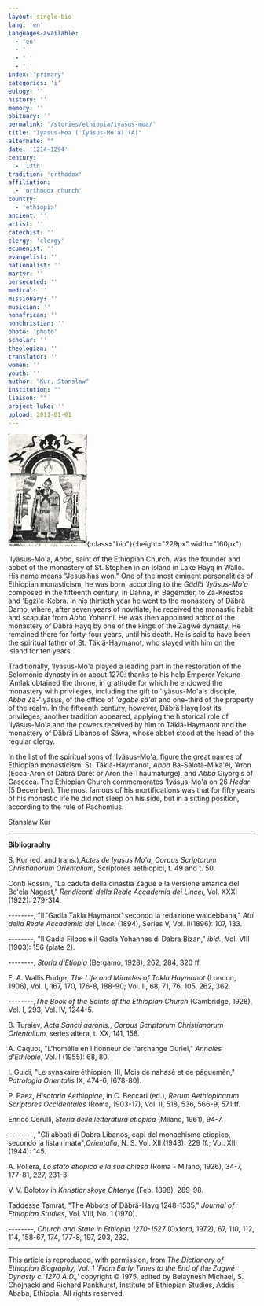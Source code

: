 ```yaml
---
layout: single-bio
lang: 'en'
languages-available:
  - 'en'
  - ' '
  - ' '
  - ' '
index: 'primary'
categories: 'i'
eulogy: ''
history: ''
memory: ''
obituary: ''
permalink: '/stories/ethiopia/iyasus-moa/'
title: "Iyasus-Moa ('Iyäsus-Mo'a) (A)"
alternate: ""
date: '1214-1294'
century:
  - '13th'
tradition: 'orthodox'
affiliation:
  - 'orthodox church'
country:
  - 'ethiopia'
ancient: ''
artist: ''
catechist: ''
clergy: 'clergy'
ecumenist: ''
evangelist: ''
nationalist: ''
martyr: ''
persecuted: ''
medical: ''
missionary: ''
musician: ''
nonafrican: ''
nonchristian: ''
photo: 'photo'
scholar: ''
theologian: ''
translator: ''
women: ''
youth: ''
author: "Kur, Stanslaw"
institution: ""
liaison: ""
project-luke: ''
upload: 2011-01-01
---
```


![Iyasus Moa](/images/bio-pics/ethiopia/iyasus-moa/Iyasus-moa-small.jpg){:class="bio"}{:height="229px" width="160px"}

'Iy&auml;sus-Mo'a, *Abba*, saint of the Ethiopian Church, was the founder and abbot of the monastery of St. Stephen in an island in Lake Hayq in Wällo. His name means "Jesus has won." One of the most eminent personalities of Ethiopian monasticism, he was born, according to the *Gädlä 'Iyäsus-Mo'a* composed in the fifteenth century, in Dahna, in Bägémder, to Zä-Krestos and 'Egzi'e-Kebra. In his thirtieth year he went to the monastery of Däbrä Damo, where, after seven years of novitiate, he received the monastic habit and scapular from *Abba* Yohanni. He was then appointed abbot of the monastery of Däbrä Hayq by one of the kings of the Zagwé dynasty. He remained there for forty-four years, until his death. He is said to have been the spiritual father of St. Täklä-Haymanot, who stayed with him on the island for ten years.

Traditionally, 'Iyäsus-Mo'a played a leading part in the restoration of the Solomonic dynasty in or about 1270: thanks to his help Emperor Yekuno-'Amlak obtained the throne, in gratitude for which he endowed the monastery with privileges, including the gift to 'Iyäsus-Mo'a's disciple, *Abba* Zä-'Iyäsus, of the office of *'agabé sä'at* and one-third of the property of the realm. In the fifteenth century, however, Däbrä Hayq lost its privileges; another tradition appeared, applying the historical role of 'Iyäsus-Mo'a and the powers received by him to Täklä-Haymanot and the monastery of Däbrä Libanos of Šäwa, whose abbot stood at the head of the regular clergy.

In the list of the spiritual sons of 'Iyäsus-Mo'a, figure the great names of Ethiopian monasticism: St. Täklä-Haymanot, *Abba* Bä-Sälotä-Mika'él, 'Aron (Ecca-Aron of Däbrä Darét or Aron the Thaumaturge), and *Abba* Giyorgis of Gasecca. The Ethiopian Church commemorates 'Iyäsus-Mo'a on 26 *Hedar* (5 December). The most famous of his mortifications was that for fifty years of his monastic life he did not sleep on his side, but in a sitting position, according to the rule of Pachomius.

Stanslaw Kur

---

**Bibliography**

S. Kur (ed. and trans.),*Actes de Iyasus Mo'a,* *Corpus Scriptorum Christianorum Orientalium*, Scriptores aethiopici, t. 49 and t. 50.

Conti Rossini, "La caduta della dinastia Zagué e la versione amarica del Be'ela Nagast," *Rendiconti della Reale Accademia dei Lincei*, Vol. XXXI (1922): 279-314.

--------, "Il 'Gadla Takla Haymanot' secondo la redazione waldebbana," *Atti della Reale Accademia dei Lincei* (1894), Series V, Vol. II(1896): 107, 133.

--------, "Il Gadla Filpos e il Gadla Yohannes di Dabra Bizan," *ibid.*, Vol. VIII (1903): 156 (plate 2).

--------, *Storia d'Etiopia* (Bergamo, 1928), 262, 284, 320 ff.

E. A. Wallis Budge, *The Life and Miracles of Takla Haymanot* (London, 1906), Vol. I, 167, 170, 176-8, 188-90; Vol. II, 68, 71, 76, 105, 262, 362.

--------,*The Book of the Saints of the Ethiopian Church* (Cambridge, 1928), Vol. I, 293; Vol. IV, 1244-5.

B. Turaiev, *Acta Sancti aaronis,*, *Corpus Scriptorum Christianorum Orientalium,* series altera, t. XX, 141, 158.

A. Caquot, "L'homélie en l'honneur de l'archange Ouriel," *Annales d'Ethiopie*, Vol. I (1955): 68, 80.

I. Guidi, "Le synaxaire éthiopien, III, Mois de nahasê et de pâguemên," *Patrologia Orientalis* IX, 474-6, [678-80].

P. Paez, *Hisotoria Aethiopiae*, in C. Beccari (ed.), *Rerum Aethiopicarum Scriptores Occidentales* (Roma, 1903-17), Vol. II, 518, 536, 566-9, 571 ff.

Enrico Cerulli, *Storia della letteratura etiopica* (Milano, 1961), 94-7.

--------, "Gli abbati di Dabra Libanos, capi del monachismo etiopico, secondo la lista rimata",*Orientalia*, N. S. Vol. XII (1943): 229 ff.; Vol. XIII (1944): 145.

A. Pollera, *Lo stato etiopico e la sua chiesa* (Roma - Milano, 1926), 34-7, 177-81, 227, 231-3.

V. V.  Bolotov in *Khristianskoye Chtenye* (Feb. 1898), 289-98.

Taddesse Tamrat, "The Abbots of Däbrä-Hayq 1248-1535," *Journal of Ethiopian Studies*, Vol. VIII, No. 1 (1970).

--------, *Church and State in Ethiopia 1270-1527* (Oxford, 1972), 67, 110, 112, 114, 158-67, 174, 177-8, 197, 203, 232.

---

This article is reproduced, with permission, from *The Dictionary of Ethiopian Biography, Vol. 1 'From Early Times to the End of the Zagwé Dynasty c. 1270 A.D.,'* copyright &copy; 1975, edited by Belaynesh Michael, S. Chojnacki and Richard Pankhurst, Institute of Ethiopian Studies, Addis Ababa, Ethiopia.  All rights reserved.
